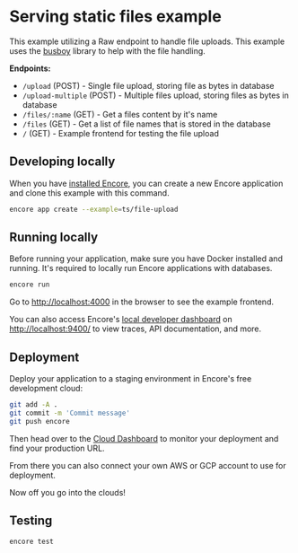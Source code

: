 # Serving static files example

This example utilizing a Raw endpoint to handle file uploads. This example uses the [busboy](https://www.npmjs.com/package/busboy) library to help with the file handling. 

**Endpoints:**

* `/upload` (POST) - Single file upload, storing file as bytes in database
* `/upload-multiple` (POST) - Multiple files upload, storing files as bytes in database
* `/files/:name` (GET) - Get a files content by it's name
* `/files` (GET) - Get a list of file names that is stored in the database 
* `/` (GET) - Example frontend for testing the file upload

## Developing locally

When you have [installed Encore](https://encore.dev/docs/install), you can create a new Encore application and clone this example with this command.

```bash
encore app create --example=ts/file-upload
```

## Running locally

Before running your application, make sure you have Docker installed and running. It's required to locally run Encore applications with databases.

```bash
encore run
```

Go to [http://localhost:4000](http://localhost:4000) in the browser to see the example frontend.

You can also access Encore's [local developer dashboard](https://encore.dev/docs/observability/dev-dash) on <http://localhost:9400/> to view traces, API documentation, and more.

## Deployment

Deploy your application to a staging environment in Encore's free development cloud:

```bash
git add -A .
git commit -m 'Commit message'
git push encore
```

Then head over to the [Cloud Dashboard](https://app.encore.dev) to monitor your deployment and find your production URL.

From there you can also connect your own AWS or GCP account to use for deployment.

Now off you go into the clouds!

## Testing

```bash
encore test
```
